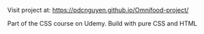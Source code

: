 Visit project at: https://pdcnguyen.github.io/Omnifood-project/

Part of the CSS course on Udemy. Build with pure CSS and HTML
